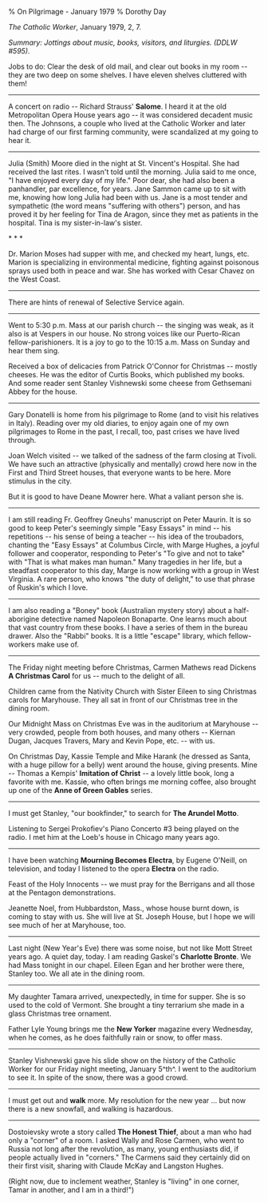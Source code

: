 % On Pilgrimage - January 1979
% Dorothy Day

*The Catholic Worker*, January 1979, 2, 7.

*Summary: Jottings about music, books, visitors, and liturgies. (DDLW
\#595).*

Jobs to do: Clear the desk of old mail, and clear out books in my room
-- they are two deep on some shelves. I have eleven shelves cluttered
with them!

- - -

A concert on radio -- Richard Strauss' **Salome**. I heard it at the old
Metropolitan Opera House years ago -- it was considered decadent music
then. The Johnsons, a couple who lived at the Catholic Worker and later
had charge of our first farming community, were scandalized at my going
to hear it.

- - -

Julia (Smith) Moore died in the night at St. Vincent's Hospital. She had
received the last rites. I wasn't told until the morning. Julia said to
me once, "I have enjoyed every day of my life." Poor dear, she had also
been a panhandler, par excellence, for years. Jane Sammon came up to sit
with me, knowing how long Julia had been with us. Jane is a most tender
and sympathetic (the word means "suffering with others") person, and has
proved it by her feeling for Tina de Aragon, since they met as patients
in the hospital. Tina is my sister-in-law's sister.

\* \* \*

Dr. Marion Moses had supper with me, and checked my heart, lungs, etc.
Marion is specializing in environmental medicine, fighting against
poisonous sprays used both in peace and war. She has worked with Cesar
Chavez on the West Coast.

- - -

There are hints of renewal of Selective Service again.

- - -

Went to 5:30 p.m. Mass at our parish church -- the singing was weak, as
it also is at Vespers in our house. No strong voices like our
Puerto-Rican fellow-parishioners. It is a joy to go to the 10:15 a.m.
Mass on Sunday and hear them sing.

Received a box of delicacies from Patrick O'Connor for Christmas --
mostly cheeses. He was the editor of Curtis Books, which published my
books. And some reader sent Stanley Vishnewski some cheese from
Gethsemani Abbey for the house.

- - -

Gary Donatelli is home from his pilgrimage to Rome (and to visit his
relatives in Italy). Reading over my old diaries, to enjoy again one of
my own pilgrimages to Rome in the past, I recall, too, past crises we
have lived through.

Joan Welch visited -- we talked of the sadness of the farm closing at
Tivoli. We have such an attractive (physically and mentally) crowd here
now in the First and Third Street houses, that everyone wants to be
here. More stimulus in the city.

But it is good to have Deane Mowrer here. What a valiant person she is.

- - -

I am still reading Fr. Geoffrey Gneuhs' manuscript on Peter Maurin. It
is so good to keep Peter's seemingly simple "Easy Essays" in mind -- his
repetitions -- his sense of being a teacher -- his idea of the
troubadors, chanting the "Easy Essays" at Columbus Circle, with Marge
Hughes, a joyful follower and cooperator, responding to Peter's "To give
and not to take" with "That is what makes man human." Many tragedies in
her life, but a steadfast cooperator to this day, Marge is now working
with a group in West Virginia. A rare person, who knows "the duty of
delight," to use that phrase of Ruskin's which I love.

- - -

I am also reading a "Boney" book (Australian mystery story) about a
half-aborigine detective named Napoleon Bonaparte. One learns much about
that vast country from these books. I have a series of them in the
bureau drawer. Also the "Rabbi" books. It is a little "escape" library,
which fellow-workers make use of.

- - -

The Friday night meeting before Christmas, Carmen Mathews read Dickens
**A Christmas Carol** for us -- much to the delight of all.

Children came from the Nativity Church with Sister Eileen to sing
Christmas carols for Maryhouse. They all sat in front of our Christmas
tree in the dining room.

Our Midnight Mass on Christmas Eve was in the auditorium at Maryhouse --
very crowded, people from both houses, and many others -- Kiernan Dugan,
Jacques Travers, Mary and Kevin Pope, etc. -- with us.

On Christmas Day, Kassie Temple and Mike Harank (he dressed as Santa,
with a huge pillow for a belly) went around the house, giving presents.
Mine -- Thomas a Kempis' **Imitation of Christ** -- a lovely little
book, long a favorite with me. Kassie, who often brings me morning
coffee, also brought up one of the **Anne of Green Gables** series.

- - -

I must get Stanley, "our bookfinder," to search for **The Arundel
Motto**.

Listening to Sergei Prokofiev's Piano Concerto \#3 being played on the
radio. I met him at the Loeb's house in Chicago many years ago.

- - -

I have been watching **Mourning Becomes Electra**, by Eugene O'Neill, on
television, and today I listened to the opera **Electra** on the radio.

Feast of the Holy Innocents -- we must pray for the Berrigans and all
those at the Pentagon demonstrations.

Jeanette Noel, from Hubbardston, Mass., whose house burnt down, is
coming to stay with us. She will live at St. Joseph House, but I hope we
will see much of her at Maryhouse, too.

- - -

Last night (New Year's Eve) there was some noise, but not like Mott
Street years ago. A quiet day, today. I am reading Gaskel's **Charlotte
Bronte**. We had Mass tonight in our chapel. Eileen Egan and her brother
were there, Stanley too. We all ate in the dining room.

- - -

My daughter Tamara arrived, unexpectedly, in time for supper. She is so
used to the cold of Vermont. She brought a tiny terrarium she made in a
glass Christmas tree ornament.

Father Lyle Young brings me the **New Yorker** magazine every Wednesday,
when he comes, as he does faithfully rain or snow, to offer mass.

- - -

Stanley Vishnewski gave his slide show on the history of the Catholic
Worker for our Friday night meeting, January 5^th^. I went to the
auditorium to see it. In spite of the snow, there was a good crowd.

- - -

I must get out and **walk** more. My resolution for the new year … but
now there is a new snowfall, and walking is hazardous.

- - -

Dostoievsky wrote a story called **The Honest Thief**, about a man who
had only a "corner" of a room. I asked Wally and Rose Carmen, who went
to Russia not long after the revolution, as many, young enthusiasts did,
if people actually lived in "corners." The Carmens said they certainly
did on their first visit, sharing with Claude McKay and Langston Hughes.

(Right now, due to inclement weather, Stanley is "living" in one corner,
Tamar in another, and I am in a third!")
